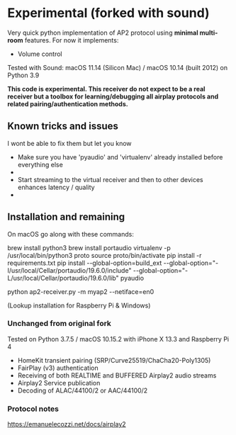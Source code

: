 # Experimental (forked with sound)

Very quick python implementation of AP2 protocol using **minimal
multi-room** features. For now it implements:


- Volume control

Tested with Sound: macOS 11.14 (Silicon Mac) / macOS 10.14 (built 2012) on Python 3.9

**This code is experimental. This receiver do not expect to be a real receiver but a toolbox for learning/debugging all airplay protocols and related pairing/authentication methods.** 


## Known tricks and issues
I wont be able to fix them but let you know

- Make sure you have 'pyaudio' and 'virtualenv' already installed before everything else
- 
- Start streaming to the virtual receiver and then to other devices enhances latency / quality
-   



## Installation and remaining

On macOS go along with these commands:

brew install python3
brew install portaudio
virtualenv -p /usr/local/bin/python3 proto
source proto/bin/activate
pip install -r requirements.txt
pip install --global-option=build_ext --global-option="-I/usr/local/Cellar/portaudio/19.6.0/include" --global-option="-L/usr/local/Cellar/portaudio/19.6.0/lib" pyaudio

python ap2-receiver.py -m myap2 --netiface=en0


(Lookup installation for Raspberry Pi & Windows)



### Unchanged from original fork

Tested on Python 3.7.5 / macOS 10.15.2 with iPhone X 13.3 and Raspberry Pi 4

- HomeKit transient pairing (SRP/Curve25519/ChaCha20-Poly1305)
- FairPlay (v3) authentication
- Receiving of both REALTIME and BUFFERED Airplay2 audio streams
- Airplay2 Service publication
- Decoding of ALAC/44100/2 or AAC/44100/2

### Protocol notes

https://emanuelecozzi.net/docs/airplay2

